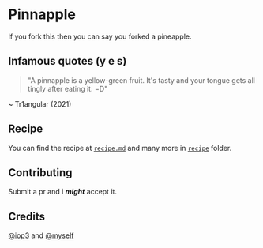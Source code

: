 # Pinnapple
If you fork this then you can say you forked a pineapple.


## Infamous quotes (y e s)
> "A pinnapple is a yellow-green fruit. It's tasty and your tongue gets all tingly after eating it. =D"

~ Tr1angular (2021) 

## Recipe
You can find the recipe at [`recipe.md`](https://github.com/iop3/Pinnapple/blob/main/recipe.md) and many more in [`recipe`](https://github.com/iop3/Pinnapple/tree/main/recipe) folder.

## Contributing
Submit a pr and i ***might*** accept it.

## Credits
[@iop3](https://github.com/iop3) and [@myself](https://github.com/Tr1angular)
